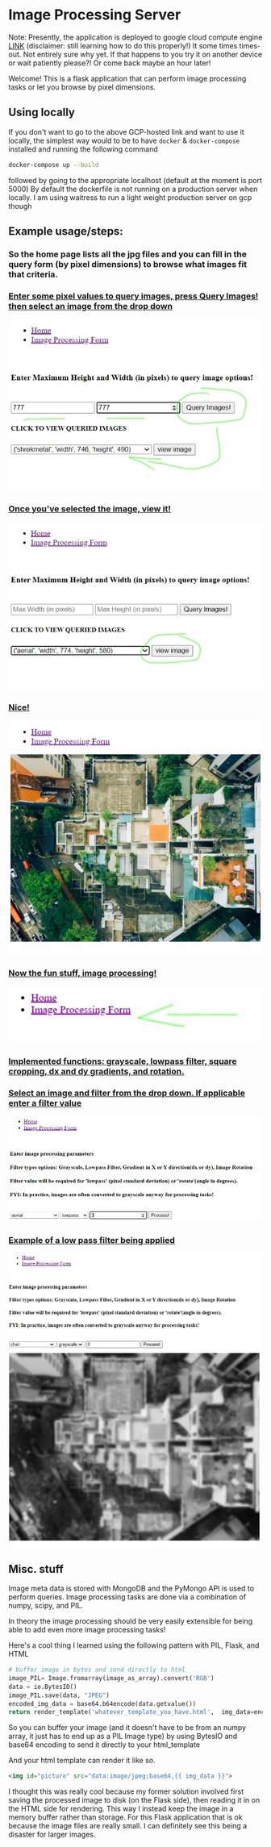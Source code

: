 # Image Processing Server
Note: Presently, the application is deployed to google cloud compute engine [LINK](http://35.188.46.22/) (disclaimer: still learning how to do this properly!)
It some times times-out. Not entirely sure why yet. If that happens to you try it on another device or wait patiently please?! Or come back maybe an hour later!

Welcome! This is a flask application that can perform image processing tasks or let you browse by pixel dimensions. 

## Using locally
If you don't want to go to the above GCP-hosted link and want to use it locally, the simplest way would to be to have `docker` & `docker-compose` installed and running the following command

```bash
docker-compose up --build
```

followed by going to the appropriate localhost (default at the moment is port 5000)
By default the dockerfile is not running on a production server when locally. I am using waitress to run a light weight production server on gcp though


## Example usage/steps:

### So the home page lists all the jpg files and you can fill in the query form (by pixel dimensions) to browse what images fit that criteria.



### <u>Enter some pixel values to query images, press **Query Images!**  then select an image from the drop down</u>
![step1](./readme_pics/step1.jpg)

### <u>Once you've selected the image, view it!</u>
![step2](./readme_pics/step2.jpg)

### <u>Nice!</u>
![step3](./readme_pics/step3.jpg)

### <u>Now the fun stuff, image processing!</u>
![step4](./readme_pics/step4-2.jpg)

### <u> Implemented functions: grayscale, lowpass filter, square cropping, dx and dy gradients, and rotation. </u>
### <u>Select an image and filter from the drop down. If applicable enter a filter value</u>
![step5](./readme_pics/step5.jpg)

### <u> Example of a low pass filter being applied </u>
![step6](./readme_pics/step6.jpg)




## Misc. stuff

Image meta data is stored with MongoDB and the PyMongo API is used to perform queries. Image processing tasks are done via a combination of numpy, scipy, and PIL. 

In theory the image processing should be very easily extensible for being able to add even more image processing tasks!

Here's a cool thing I learned using the following pattern with PIL, Flask, and HTML

```python
# buffer image in bytes and send directly to html
image_PIL= Image.fromarray(image_as_array).convert('RGB')
data = io.BytesIO()
image_PIL.save(data, "JPEG")
encoded_img_data = base64.b64encode(data.getvalue())
return render_template('whatever_template_you_have.html',  img_data=encoded_img_data.decode('utf-8'))
```

So you can buffer your image (and it doesn't have to be from an numpy array, it just has to end up as a PIL Image type) by using BytesIO and base64 encoding to send it directly to your html_template

And your html template can render it like so.

```html
<img id="picture" src="data:image/jpeg;base64,{{ img_data }}">
```

I thought this was really cool because my former solution involved first saving the processed image to disk (on the Flask side), then reading it in on the HTML side for rendering. This way I instead keep the image in a memory buffer rather than storage. For this Flask application that is ok because the image files are really small. I can definitely see this being a disaster for larger images.
